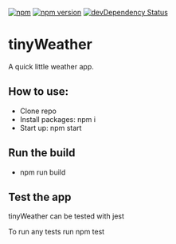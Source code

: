 [![npm](https://img.shields.io/npm/v/npm.svg?maxAge=2592000)]()
[![npm version](https://badge.fury.io/js/express.svg)](https://badge.fury.io/js/express)
[![devDependency Status](https://david-dm.org/dandeller/scaffold/dev-status.svg)](https://david-dm.org/dwyl/esta#info=devDependencies)

# tinyWeather
A quick little weather app.

<h2>How to use:</h2>
<ul>
  <li>Clone repo</li>
  <li>Install packages: npm i</li>
  <li>Start up: npm start</li>
</ul>

<h2>Run the build</h2>
<ul>
  <li>npm run build</li>
</ul>

<h2>Test the app</h2>
<p>tinyWeather can be tested with jest</p>
<p>To run any tests run npm test</p>
